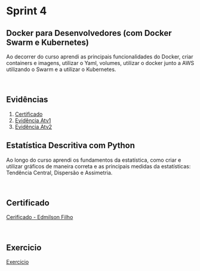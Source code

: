 # Sprint 4

## Docker para Desenvolvedores (com Docker Swarm e Kubernetes)

Ao decorrer do curso aprendi as principais funcionalidades do Docker, criar containers e imagens, utilizar o Yaml, volumes, utilizar o docker junto a AWS utilizando o Swarm e a utilizar o Kubernetes.

&nbsp;

## Evidências 
1. [Certificado](/Sprint4/Certificado/Docker%20para%20Desenvolvedores%20(com%20Docker%20Swarm%20e%20Kubernetes)-1.png)
3. [Evidência Atv1](/Sprint4/Exercicio%20Docker/Atv1/)
4. [Evidência Atv2](/Sprint4/Exercicio%20Docker/Atv2/)




## Estatística Descritiva com Python

Ao longo do curso aprendi os fundamentos da estatística,  como criar e utilizar gráficos de maneira correta e as principais medidas da estatísticas: Tendência Central, Dispersão e Assimetria.

&nbsp;

## Certificado
[Cerificado - Edmilson Filho](/Sprint4/Certificado/Estatística%20Descritiva%20com%20Python.png)

&nbsp;

## Exercicio 
[Exercicio](/Sprint4/Exercicios/)

